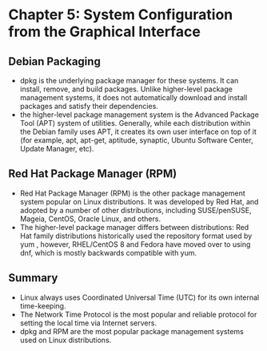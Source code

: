 # Chapter 5: System Configuration from the Graphical Interface

## Debian Packaging
- dpkg is the underlying package manager for these systems. It can install, remove, and build packages. Unlike higher-level package management systems, it does not automatically download and install packages and satisfy their dependencies.
- the higher-level package management system is the Advanced Package Tool (APT) system of utilities. Generally, while each distribution within the Debian family uses APT, it creates its own user interface on top of it (for example, apt, apt-get, aptitude, synaptic, Ubuntu Software Center, Update Manager, etc).

## Red Hat Package Manager (RPM)
- Red Hat Package Manager (RPM) is the other package management system popular on Linux distributions. It was developed by Red Hat, and adopted by a number of other distributions, including SUSE/penSUSE, Mageia, CentOS, Oracle Linux, and others.
- The higher-level package manager differs between distributions: Red Hat family distributions historically used the repository format used by yum , however, RHEL/CentOS 8 and Fedora have moved over to using dnf, which is mostly backwards compatible with yum.

## Summary
- Linux always uses Coordinated Universal Time (UTC) for its own internal time-keeping.
- The Network Time Protocol is the most popular and reliable protocol for setting the local time via Internet servers.
- dpkg and RPM are the most popular package management systems used on Linux distributions.